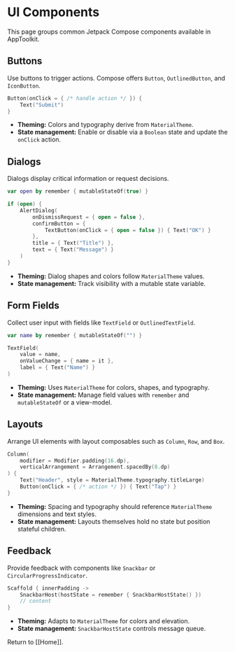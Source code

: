 # UI Components

This page groups common Jetpack Compose components available in AppToolkit.

## Buttons

Use buttons to trigger actions. Compose offers `Button`, `OutlinedButton`, and `IconButton`.

```kotlin
Button(onClick = { /* handle action */ }) {
    Text("Submit")
}
```

- **Theming:** Colors and typography derive from `MaterialTheme`.
- **State management:** Enable or disable via a `Boolean` state and update the `onClick` action.

## Dialogs

Dialogs display critical information or request decisions.

```kotlin
var open by remember { mutableStateOf(true) }

if (open) {
    AlertDialog(
        onDismissRequest = { open = false },
        confirmButton = {
            TextButton(onClick = { open = false }) { Text("OK") }
        },
        title = { Text("Title") },
        text = { Text("Message") }
    )
}
```

- **Theming:** Dialog shapes and colors follow `MaterialTheme` values.
- **State management:** Track visibility with a mutable state variable.

## Form Fields

Collect user input with fields like `TextField` or `OutlinedTextField`.

```kotlin
var name by remember { mutableStateOf("") }

TextField(
    value = name,
    onValueChange = { name = it },
    label = { Text("Name") }
)
```

- **Theming:** Uses `MaterialTheme` for colors, shapes, and typography.
- **State management:** Manage field values with `remember` and `mutableStateOf` or a view-model.

## Layouts

Arrange UI elements with layout composables such as `Column`, `Row`, and `Box`.

```kotlin
Column(
    modifier = Modifier.padding(16.dp),
    verticalArrangement = Arrangement.spacedBy(8.dp)
) {
    Text("Header", style = MaterialTheme.typography.titleLarge)
    Button(onClick = { /* action */ }) { Text("Tap") }
}
```

- **Theming:** Spacing and typography should reference `MaterialTheme` dimensions and text styles.
- **State management:** Layouts themselves hold no state but position stateful children.

## Feedback

Provide feedback with components like `Snackbar` or `CircularProgressIndicator`.

```kotlin
Scaffold { innerPadding ->
    SnackbarHost(hostState = remember { SnackbarHostState() })
    // content
}
```

- **Theming:** Adapts to `MaterialTheme` for colors and elevation.
- **State management:** `SnackbarHostState` controls message queue.

Return to [[Home]].
